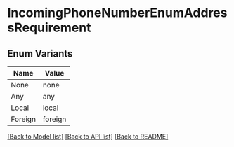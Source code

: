 # IncomingPhoneNumberEnumAddressRequirement

## Enum Variants

| Name | Value |
|---- | -----|
| None | none |
| Any | any |
| Local | local |
| Foreign | foreign |


[[Back to Model list]](../README.md#documentation-for-models) [[Back to API list]](../README.md#documentation-for-api-endpoints) [[Back to README]](../README.md)


